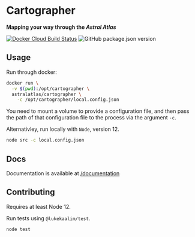 # Cartographer
**Mapping your way through the _Astral Atlas_**

[![Docker Cloud Build Status](https://img.shields.io/docker/cloud/build/astralatlas/cartographer)](https://hub.docker.com/r/astralatlas/cartographer)
![GitHub package.json version](https://img.shields.io/github/package-json/v/astral-atlas/cartographer)

## Usage
Run through docker:
```bash
docker run \
  -v $(pwd):/opt/cartographer \
  astralatlas/cartographer \
    -c /opt/cartographer/local.config.json
```
You need to mount a volume to provide a configuration file,
and then pass the path of that configuration file to the
process via the argument `-c`.

Alternativley, run locally with `Node`, version 12.
```bash
node src -c local.config.json
```

## Docs
Documentation is available at [/documentation](/documentation/index.md)

## Contributing
Requires at least Node 12.

Run tests using `@lukekaalim/test`.
```bash
node test
```
